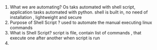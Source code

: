 1. What we are automating?
Os taks automated with shell script, application tasks automated with python. 
shell is built in, no need of installation , lightweight and secure
2. Purpose of Shell Script ?
used to automate the manual executing linux commands 
3. What is Shell Script?
script is file, contain list of commands , that execute one after another when script is run
4. 




